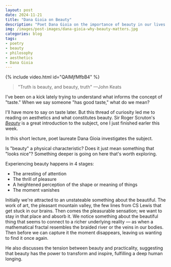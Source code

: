 ```yaml
---
layout: post
date: 2024-11-21 
title: "Dana Gioia on Beauty"
description: "Poet Dana Gioia on the importance of beauty in our lives."
img: /images/post-images/dana-gioia-why-beauty-matters.jpg
categories: blog
tags:
- poetry
- beauty
- philosophy
- aesthetics
- Dana Gioia
---
```


{% include video.html id="QAlMjfMfbB4" %}

> "Truth is beauty, and beauty, truth" —John Keats

I've been on a kick lately trying to understand what informs the concept of "taste." When we say someone "has good taste," what do we mean?

I'll have more to say on taste later. But this thread of curiosity led me to reading on aesthetics and what constitutes beauty. Sir Roger Scruton's
*[Beauty](/books/scruton-beauty/ "Beauty by Roger Scruton")* is a great introduction to the subject, one I just finished earler this week.

In this short lecture, poet laureate Dana Gioia investigates the subject.

Is "beauty" a physical characteristic? Does it just mean something that "looks nice"? Something deeper is going on here that's worth exploring.


Experiencing beauty happens in 4 stages:

- The arresting of attention
- The thrill of pleasure
- A heightened perception of the shape or meaning of things
- The moment vanishes

Initially we're attracted to an unstateable something about the beautiful. The work of art, the pleasant mountain valley, the few lines from CS Lewis
that get stuck in our brains. Then comes the pleasurable sensation; we want to stay in that place and absorb it. We notice something about the
beautiful thing that seems to connect to a richer underlying reality — as when a mathematical fractal resembles the braided river or the veins in our
bodies. Then before we can capture it the moment disappears, leaving us wanting to find it once again.

He also discusses the tension between beauty and practicality, suggesting that beauty has the power to transform and inspire, fulfilling a deep human longing.
